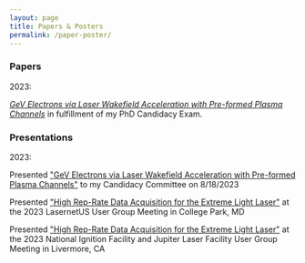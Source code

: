 ```yaml
---
layout: page
title: Papers & Posters
permalink: /paper-poster/
---
```


### Papers

2023:

[*GeV Electrons via Laser Wakefield Acceleration with Pre-formed Plasma Channels*](https://ntamminga1.github.io/images/Candidacy%20Written%20Exam%20-%20Tamminga.pdf) in fulfillment of my PhD Candidacy Exam.

### Presentations 

2023: 

Presented ["GeV Electrons via Laser Wakefield Acceleration with Pre-formed Plasma Channels"](https://ntamminga1.github.io/images/Candidacy%20Oral%20Exam.pdf) to my Candidacy Committee on 8/18/2023

Presented ["High Rep-Rate Data Acquisition for the Extreme Light Laser"](https://ntamminga1.github.io/images/High%20Rep-Rate%20Data%20Acquisition%20for%20the%20Extreme%20Light%20Laser%203x4.pdf) at the 2023 LasernetUS User Group Meeting in College Park, MD

Presented ["High Rep-Rate Data Acquisition for the Extreme Light Laser"](https://ntamminga1.github.io/images/High%20Rep-Rate%20Data%20Acquisition%20for%20the%20Extreme%20Light%20Laser%203x4.pdf) at the 2023 National Ignition Facility and Jupiter Laser Facility User Group Meeting in Livermore, CA
